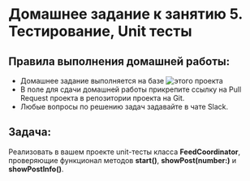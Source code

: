 # Домашнее задание к занятию 5. Тестирование, Unit тесты

## Правила выполнения домашней работы:

* Домашнее задание выполняется на базе ![этого проекта](https://github.com/netology-code/iosadv-homeworks/tree/main/5) 
* В поле для сдачи домашней работы прикрепите ссылку на Pull Request проекта в репозитории проекта на Git.
* Любые вопросы по решению задач задавайте в чате Slack.

## Задача:
Реализовать в вашем проекте unit-тесты класса **FeedCoordinator**, проверяющие функционал методов **start()**, **showPost(number:)** и **showPostInfo()**.
